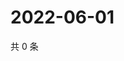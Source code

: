 # 2022-06-01

共 0 条

<!-- BEGIN WEIBO -->
<!-- 最后更新时间 Wed Jun 01 2022 05:00:45 GMT+0800 (China Standard Time) -->

<!-- END WEIBO -->
